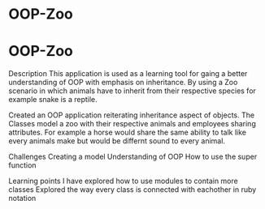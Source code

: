 # OOP-Zoo
# OOP-Zoo
Description
This application is used as a learning tool for gaing a better understanding of OOP with emphasis on inheritance. By using a Zoo scenario in which animals have to inherit from their respective species for example snake is a reptile.

Created an OOP application reiterating inheritance aspect of objects. The Classes model a zoo with their respective animals and employees sharing attributes. For example a horse would share the same ability to talk like every animals make but would be differnt sound to every animal.

Challenges
Creating a model
Understanding of OOP
How to use the super function

Learning points
I have explored how to use modules to contain more classes
Explored the way every class is connected with eachother in ruby notation 
